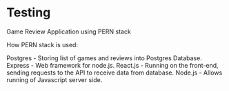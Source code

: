 # Testing

Game Review Application using PERN stack

How PERN stack is used:

Postgres - Storing list of games and reviews into Postgres Database.
Express - Web framework for node.js.
React.js - Running on the front-end, sending requests to the API to receive data from database.
Node.js - Allows running of Javascript server side.